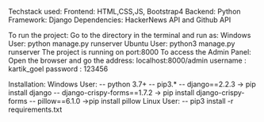 Techstack used:
Frontend: HTML,CSS,JS, Bootstrap4
Backend: Python
Framework: Django
Dependencies: HackerNews API and Github API

To run the project:
Go to the directory in the terminal and run as:
Windows User: python manage.py runserver
Ubuntu User: python3 manage.py runserver
The project is running on port:8000
To access the Admin Panel:
Open the browser and go the address: localhost:8000/admin
username : kartik_goel
password : 123456

Installation:
Windows User:
-- python 3.7+
-- pip3.*
-- django==2.2.3 -> pip install django
-- django-crispy-forms==1.7.2 -> pip install django-crispy-forms
-- pillow==6.1.0 ->pip install pillow
Linux User:
-- pip3 install -r requirements.txt